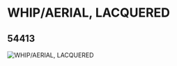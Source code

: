 # WHIP/AERIAL, LACQUERED
## 54413
![WHIP/AERIAL, LACQUERED](https://lc-www-live-s.legocdn.com/media/bricks/5/2/4284047.jpg)